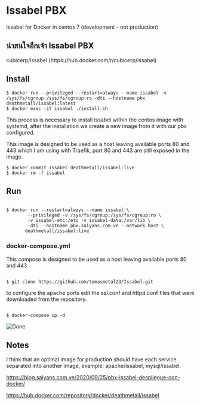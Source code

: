 <h1> Issabel PBX</h1>

Issabel for Docker in centos 7  (development - not production)



<h2> น่าสนใจอีกเจ้า Issabel PBX</h2>
cubicerp/issabel (https://hub.docker.com/r/cubicerp/issabel)


<h2>Install</h2>

<pre><code>$ docker run --privileged --restart=always --name issabel -v /sys/fs/cgroup:/sys/fs/cgroup:ro -dti --hostname pbx  deathmetall/issabel:latest
$ docker exec -it issabel ./install.sh
</code></pre>
This process is necessary to install issabel within the centos image with systemd, after the installation we create a new image from it with our pbx configured. 

This image is designed to be used as a host leaving available ports 80 and 443 which I am using with Traefik, port 80 and 443 are still exposed in the image.
<pre><code>$ docker commit issabel deathmetall/issabel:live
$ docker rm -f issabel
</code></pre>

<h2> Run</h2>
<pre><code>
$ docker run --restart=always --name issabel \
        --privileged -v /sys/fs/cgroup:/sys/fs/cgroup:ro \
        -v issabel-etc:/etc -v issabel-data:/var/lib \
        -dti --hostname pbx.saiyans.com.ve --network host \
       deathmetall/issabel:live
</code></pre>

### docker-compose.yml 

This compose is designed to be used as a host leaving available ports 80 and 443
<pre><code>
$ git clone https://github.com/tomasmetal23/Issabel.git
</code></pre>
to configure the apache ports edit the ssl.conf and httpd.conf files that were downloaded from the repository. 
<pre><code>
$ docker-compose up -d
</code></pre>
![Done](https://i.imgur.com/1lZEjNf.png)

<h2>Notes</h2>
I think that an optimal image for production should have each service separated into another image, example: apache/issabel, mysql/issabel.

https://blog.saiyans.com.ve/2020/09/25/pbx-issabel-despliegue-con-docker/

https://hub.docker.com/repository/docker/deathmetall/issabel

